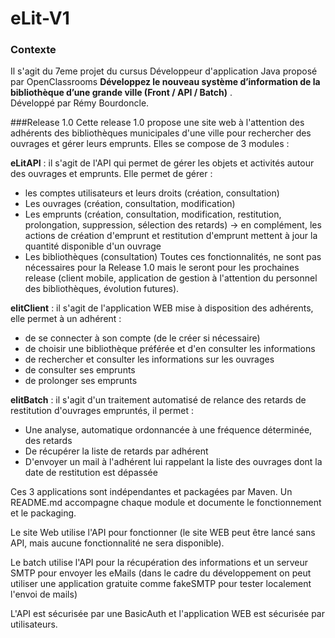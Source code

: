 # eLit-V1

### Contexte  
Il s'agit du 7eme projet du cursus Développeur d'application Java proposé par OpenClassrooms **Développez le nouveau système d’information de la bibliothèque d’une grande ville (Front / API / Batch)** .  
Développé par Rémy Bourdoncle. 


###Release 1.0
Cette release 1.0 propose une site web à l'attention des adhérents des bibliothèques municipales d'une ville pour rechercher des ouvrages et gérer leurs emprunts. Elles se compose de 3 modules :
 
**eLitAPI** : il s'agit de l'API qui permet de gérer les objets et activités autour des ouvrages et emprunts.
Elle permet de gérer : 
- les comptes utilisateurs et leurs droits (création, consultation)
- Les ouvrages (création, consultation, modification)
- Les emprunts (création, consultation, modification, restitution, prolongation, suppression, sélection des retards)
-> en complément, les actions de création d'emprunt et restitution d'emprunt mettent à jour la quantité disponible d'un ouvrage 
- Les bibliothèques (consultation)
Toutes ces fonctionnalités, ne sont pas nécessaires pour la Release 1.0 mais le seront pour les prochaines release (client mobile, application de gestion à l'attention du personnel des bibliothèques, évolution futures).

**elitClient** : il s'agit de l'application WEB mise à disposition des adhérents, elle permet à un adhérent : 
- de se connecter à son compte (de le créer si nécessaire)
- de choisir une bibliothèque préférée et d'en consulter les informations
- de rechercher et consulter les informations sur les ouvrages
- de consulter ses emprunts
- de prolonger ses emprunts

**elitBatch** : il s'agit d'un traitement automatisé de relance des retards de restitution d'ouvrages empruntés, il permet : 
- Une analyse, automatique ordonnancée à une fréquence déterminée, des retards
- De récupérer la liste de retards par adhérent
- D'envoyer un mail à l'adhérent lui rappelant la liste des ouvrages dont la date de restitution est dépassée

Ces 3 applications sont indépendantes et packagées par Maven.
Un README.md accompagne chaque module et documente le fonctionnement et le packaging.

Le site Web utilise l'API pour fonctionner (le site WEB peut être lancé sans API, mais aucune fonctionnalité ne sera disponible).

Le batch utilise l'API pour la récupération des informations et un serveur SMTP pour envoyer les eMails (dans le cadre du développement on peut utiliser une application gratuite comme fakeSMTP pour tester localement l'envoi de mails)

L'API est sécurisée par une BasicAuth et l'application WEB est sécurisée par utilisateurs.

